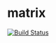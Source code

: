 # matrix
[![Build Status](https://travis-ci.org/Exilor/matrix.svg?branch=master)](https://travis-ci.org/Exilor/matrix)
